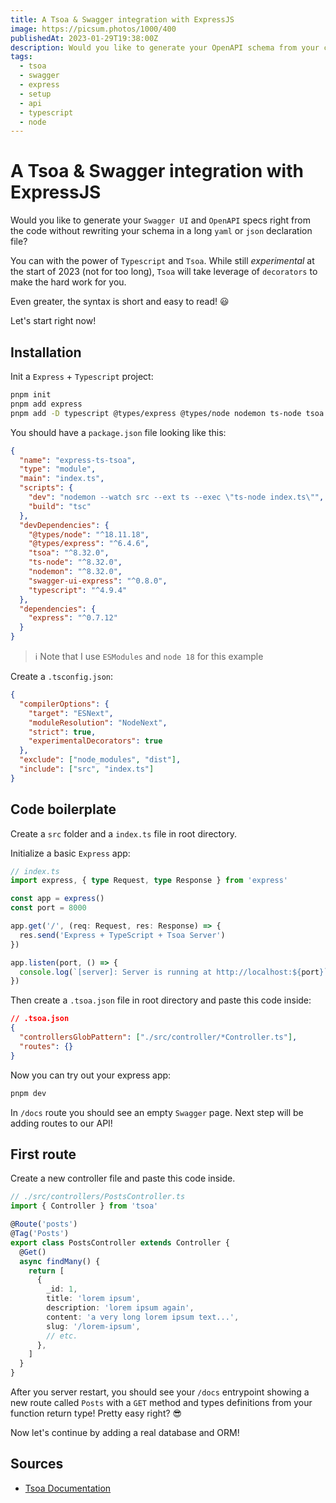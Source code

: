 ```yaml
---
title: A Tsoa & Swagger integration with ExpressJS
image: https://picsum.photos/1000/400
publishedAt: 2023-01-29T19:38:00Z
description: Would you like to generate your OpenAPI schema from your code without writing long json or yaml declarations files?
tags:
  - tsoa
  - swagger
  - express
  - setup
  - api
  - typescript
  - node
---
```


# A Tsoa & Swagger integration with ExpressJS

Would you like to generate your `Swagger UI` and `OpenAPI` specs right from the code without rewriting your schema in a long `yaml` or `json` declaration file?

You can with the power of `Typescript` and `Tsoa`. While still _experimental_ at the start of 2023 (not for too long), `Tsoa` will take leverage of `decorators` to make the hard work for you.

Even greater, the syntax is short and easy to read! 😃

Let's start right now!

## Installation

Init a `Express` + `Typescript` project:

```bash
pnpm init
pnpm add express
pnpm add -D typescript @types/express @types/node nodemon ts-node tsoa swagger-ui-express
```

You should have a `package.json` file looking like this:

```json
{
  "name": "express-ts-tsoa",
  "type": "module",
  "main": "index.ts",
  "scripts": {
    "dev": "nodemon --watch src --ext ts --exec \"ts-node index.ts\"",
    "build": "tsc"
  },
  "devDependencies": {
    "@types/node": "^18.11.18",
    "@types/express": "^6.4.6",
    "tsoa": "^8.32.0",
    "ts-node": "^8.32.0",
    "nodemon": "^8.32.0",
    "swagger-ui-express": "^0.8.0",
    "typescript": "^4.9.4"
  },
  "dependencies": {
    "express": "^0.7.12"
  }
}
```

> ℹ️ Note that I use `ESModules` and `node 18` for this example

Create a `.tsconfig.json`:

```json
{
  "compilerOptions": {
    "target": "ESNext",
    "moduleResolution": "NodeNext",
    "strict": true,
    "experimentalDecorators": true
  },
  "exclude": ["node_modules", "dist"],
  "include": ["src", "index.ts"]
}
```

## Code boilerplate

Create a `src` folder and a `index.ts` file in root directory.

Initialize a basic `Express` app:

```ts
// index.ts
import express, { type Request, type Response } from 'express'

const app = express()
const port = 8000

app.get('/', (req: Request, res: Response) => {
  res.send('Express + TypeScript + Tsoa Server')
})

app.listen(port, () => {
  console.log(`[server]: Server is running at http://localhost:${port}`)
})
```

Then create a `.tsoa.json` file in root directory and paste this code inside:

```json
// .tsoa.json
{
  "controllersGlobPattern": ["./src/controller/*Controller.ts"],
  "routes": {}
}
```

Now you can try out your express app:

```bash
pnpm dev
```

In `/docs` route you should see an empty `Swagger` page. Next step will be adding routes to our API!

## First route

Create a new controller file and paste this code inside.

```ts
// ./src/controllers/PostsController.ts
import { Controller } from 'tsoa'

@Route('posts')
@Tag('Posts')
export class PostsController extends Controller {
  @Get()
  async findMany() {
    return [
      {
        _id: 1,
        title: 'lorem ipsum',
        description: 'lorem ipsum again',
        content: 'a very long lorem ipsum text...',
        slug: '/lorem-ipsum',
        // etc.
      },
    ]
  }
}
```

After you server restart, you should see your `/docs` entrypoint showing a new route called `Posts` with a `GET` method and types definitions from your function return type! Pretty easy right? 😎

Now let's continue by adding a real database and ORM!

## Sources

- [Tsoa Documentation](https://tsoa-community.github.io/docs/)
